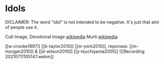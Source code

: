 # Idols

DICLAIMER: The word "idol" is not intended to be negative. It's just that alot of people use it.

Cult Image, Devotional Image [wikipedia](https://en.wikipedia.org/wiki/Cult-image)
Murti [wikipedia](https://en.wikipedia.org/wiki/Murti)

[[w-crooke1897]]
[[b-taylor2010]]
[[m-york2010]], reponses: [[m-morgan2010]] & [[d-wilson2010]]
[[y-tsuchiyama2005]]
![[Recording 20210711105147.webm]]
